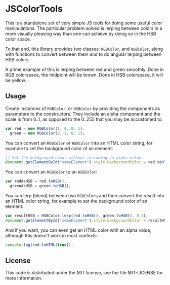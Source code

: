 # JSColorTools

This is a standalone set of very simple JS tools for doing some useful color
manipulations.  The particular problem solved is lerping between colors in a
more visually pleasing way than one can achieve by doing so in the HSB color
space.

To that end, this library provides two classes:  `RGBColor`, and `HSBColor`,
along with functions to convert between them and to do angular lerping between
HSB colors.

A prime example of this is lerping between red and green smoothly.  Done in RGB
colorspace, the midpoint will be brown.  Done in HSB colorspace, it will be
yellow.

## Usage

Create instances of `RGBColor`, or `HSBColor` by providing the components as
parameters to the constructors.  They include an alpha component and the scale
is from 0..1, as opposed to the 0..255 that you may be accustomed to:

```javascript
var red = new RGBColor(1, 0, 0, 1),
  green = new RGBColor(0, 1, 0, 1);
```


You can convert an `RGBColor` or `HSBColor` into an HTML color string, for
example to set the background color of an element:

```javascript
// Set the background color without including an alpha value.
document.getElementById("someElement").style.backgroundColor = red.toHTML();
```


You can convert an `RGBColor` to an `HSBColor`:

```javascript
var redAsHSB = red.toHSB(),
  greenAsHSB = green.toHSB();
```


You can lerp (blend) between two `RGBColor`s and then convert the result into
an HTML color string, for example to set the background color of an element:

```javascript
var resultHSB = HSBColor.lerp(red.toHSB(), green.toHSB(), 0.5);
document.getElementById('someElement').style.backgroundColor = resultHSB.toHTML();
```

And if you want, you can even get an HTML color with an alpha value, although
this doesn't work in most contexts:

```javascript
console.log(red.toHTML(true));
```


## License

This code is distributed under the MIT license, see the file MIT-LICENSE for
more information.
